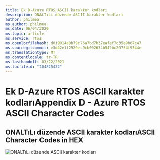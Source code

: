 ```yaml
---
title: Ek D-Azure RTOS ASCII karakter kodları
description: ONALTıLı düzende ASCII karakter kodları
author: philmea
ms.author: philmea
ms.date: 06/04/2020
ms.topic: article
ms.service: rtos
ms.openlocfilehash: d819014e0b79c76a7bd7b37eafef7c35e9b07c47
ms.sourcegitcommit: e3d42e1f2920ec9cb002634b542bc20754f9544e
ms.translationtype: MT
ms.contentlocale: tr-TR
ms.lasthandoff: 03/22/2021
ms.locfileid: "104825432"
---
```

# <a name="appendix-d---azure-rtos-ascii-character-codes"></a><span data-ttu-id="31eb3-103">Ek D-Azure RTOS ASCII karakter kodları</span><span class="sxs-lookup"><span data-stu-id="31eb3-103">Appendix D - Azure RTOS ASCII Character Codes</span></span>

## <a name="ascii-character-codes-in-hex"></a><span data-ttu-id="31eb3-104">ONALTıLı düzende ASCII karakter kodları</span><span class="sxs-lookup"><span data-stu-id="31eb3-104">ASCII Character Codes in HEX</span></span>

![ONALTıLı düzende ASCII karakter kodları](media/image12.png)